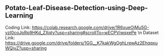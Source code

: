 ## Potato-Leaf-Disease-Detection-using-Deep-Learning
Coding Link: https://colab.research.google.com/drive/1R6xueOjMu5G-vzI0coJpRp9HKd_ZXqty?usp=sharing#scrollTo=wECPViwqxePe
\n Dataset Link: https://drive.google.com/drive/folders/1GG__K7kakWgOghLrewAz2EhqqxuWQjyZ?usp=sharing 
